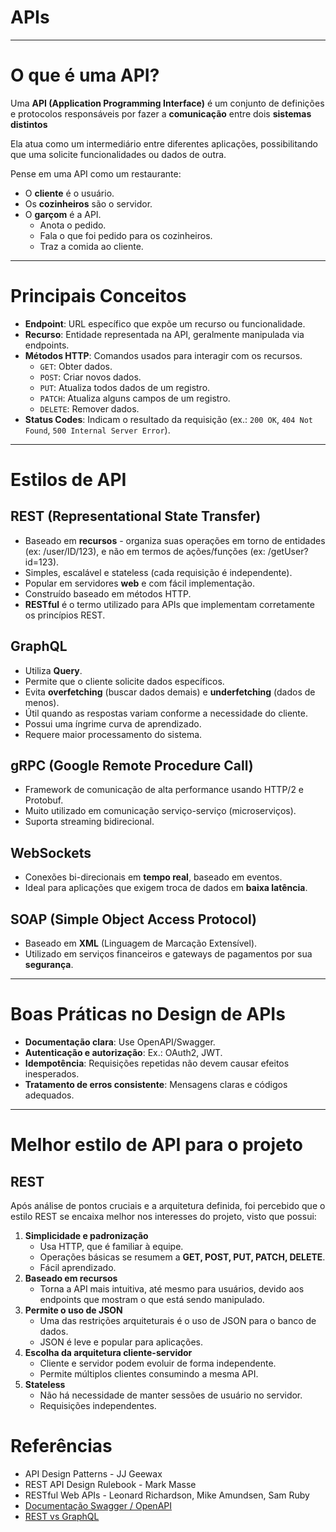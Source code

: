 # APIs

---

# O que é uma API?
Uma **API (Application Programming Interface)** é um conjunto de definições e protocolos responsáveis por fazer a **comunicação** entre dois **sistemas distintos**

Ela atua como um intermediário entre diferentes aplicações, possibilitando que uma solicite funcionalidades ou dados de outra.

Pense em uma API como um restaurante:
- O **cliente** é o usuário.
- Os **cozinheiros** são o servidor.
- O **garçom** é a API.
    - Anota o pedido.
    - Fala o que foi pedido para os cozinheiros.
    - Traz a comida ao cliente.

---

# Principais Conceitos
- **Endpoint**: URL específico que expõe um recurso ou funcionalidade.
- **Recurso**: Entidade representada na API, geralmente manipulada via endpoints.
- **Métodos HTTP**: Comandos usados para interagir com os recursos.
  - `GET`: Obter dados.
  - `POST`: Criar novos dados.
  - `PUT`: Atualiza todos dados de um registro.
  - `PATCH`: Atualiza alguns campos de um registro.
  - `DELETE`: Remover dados.
- **Status Codes**: Indicam o resultado da requisição (ex.: `200 OK`, `404 Not Found`, `500 Internal Server Error`).

---

# Estilos de API
## REST (Representational State Transfer)
- Baseado em **recursos** - organiza suas operações em torno de entidades (ex: /user/ID/123), e não em termos de ações/funções (ex: /getUser?id=123).
- Simples, escalável e stateless (cada requisição é independente).
- Popular em servidores **web** e com fácil implementação.
- Construído baseado em métodos HTTP.
- **RESTful** é o termo utilizado para APIs que implementam corretamente os princípios REST.

## GraphQL
- Utiliza **Query**.
- Permite que o cliente solicite dados específicos.
- Evita **overfetching** (buscar dados demais) e **underfetching** (dados de menos).
- Útil quando as respostas variam conforme a necessidade do cliente.
- Possui uma íngrime curva de aprendizado.
- Requere maior processamento do sistema.

## gRPC (Google Remote Procedure Call)
- Framework de comunicação de alta performance usando HTTP/2 e Protobuf.
- Muito utilizado em comunicação serviço-serviço (microserviços).
- Suporta streaming bidirecional.

## WebSockets
- Conexões bi-direcionais em **tempo real**, baseado em eventos.
- Ideal para aplicações que exigem troca de dados em **baixa latência**.

## SOAP (Simple Object Access Protocol)
- Baseado em **XML** (Linguagem de Marcação Extensível).
- Utilizado em serviços financeiros e gateways de pagamentos por sua **segurança**.

---

# Boas Práticas no Design de APIs
- **Documentação clara**: Use OpenAPI/Swagger.
- **Autenticação e autorização**: Ex.: OAuth2, JWT.
- **Idempotência**: Requisições repetidas não devem causar efeitos inesperados.
- **Tratamento de erros consistente**: Mensagens claras e códigos adequados.

---

# Melhor estilo de API para o projeto
## REST
Após análise de pontos cruciais e a arquitetura definida, foi percebido que o estilo REST se encaixa melhor nos interesses do projeto, visto que possui:
1. **Simplicidade e padronização**
    - Usa HTTP, que é familiar à equipe.
    - Operações básicas se resumem a **GET, POST, PUT, PATCH, DELETE**.
    - Fácil aprendizado.
2. **Baseado em recursos**
    - Torna a API mais intuitiva, até mesmo para usuários, devido aos endpoints que mostram o que está sendo manipulado.
3. **Permite o uso de JSON**
    - Uma das restrições arquiteturais é o uso de JSON para o banco de dados.
    - JSON é leve e popular para aplicações.
4. **Escolha da arquitetura cliente-servidor**
    - Cliente e servidor podem evoluir de forma independente.
    - Permite múltiplos clientes consumindo a mesma API.
5. **Stateless**
    - Não há necessidade de manter sessões de usuário no servidor.
    - Requisições independentes.

# Referências
* API Design Patterns - JJ Geewax
* REST API Design Rulebook - Mark Masse
* RESTful Web APIs - Leonard Richardson, Mike Amundsen, Sam Ruby
* [Documentação Swagger / OpenAPI](https://swagger.io/resources/open-api/)
* [REST vs GraphQL](https://www.apollographql.com/blog/graphql/rest-vs-graphql)
